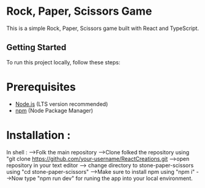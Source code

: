 # Rock, Paper, Scissors Game

This is a simple Rock, Paper, Scissors game built with React and TypeScript.

## Getting Started

To run this project locally, follow these steps:


# Prerequisites
- [Node.js](https://nodejs.org/) (LTS version recommended)
- [npm](https://www.npmjs.com/) (Node Package Manager)

# Installation :
 In shell :
 -->Folk the main repository
 -->Clone folked the repository using "git clone https://github.com/your-username/ReactCreations.git
 -->open repository in your text editor
 --> change directory to stone-paper-scissors using "cd stone-paper-scissors"
 -->Make sure to install npm using "npm i"
 -->Now type "npm run dev" for runing the app into your local environment.